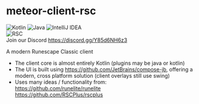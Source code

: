 # meteor-client-rsc

 ![Kotlin](https://img.shields.io/badge/kotlin-%230095D5.svg?style=for-the-badge&logo=kotlin&logoColor=white) ![Java](https://img.shields.io/badge/java-%23ED8B00.svg?style=for-the-badge&logo=java&logoColor=white) ![IntelliJ IDEA](https://img.shields.io/badge/IntelliJIDEA-000000.svg?style=for-the-badge&logo=intellij-idea&logoColor=white)  
![RSC](https://img.shields.io/badge/rsc-203-blue.svg)  
Join our Discord https://discord.gg/Y85d6NH6z3

A modern Runescape Classic client

- The client core is almost entirely Kotlin (plugins may be java or kotlin)
- The UI is built using https://github.com/JetBrains/compose-jb, offering a modern, cross platform solution (client overlays still use swing)
- Uses many ideas / functionality from:  
https://github.com/runelite/runelite  
https://github.com/RSCPlus/rscplus

